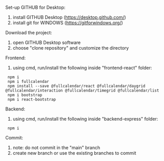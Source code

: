 Set-up GITHUB for Desktop:
  1. install GITHUB Desktop (https://desktop.github.com/)
  2. install git for WINDOWS (https://gitforwindows.org/)

Download the project:
  1. open GITHUB Desktop software
  2. choose "clone repository" and customize the directory

Frontend:
  1.  using cmd, run/install the following inside "frontend-react" folder:
     
     npm i
     npm i fullcalendar
     npm install --save @fullcalendar/react @fullcalendar/daygrid @fullcalendar/interaction @fullcalendar/timegrid @fullcalendar/list
     npm i bootstrap
     npm i react-bootstrap


Backend:
  1.  using cmd, run/install the following inside "backend-express" folder:
     
     npm i

Commit:
  1. note: do not commit in the "main" branch
  2. create new branch or use the existing branches to commit
